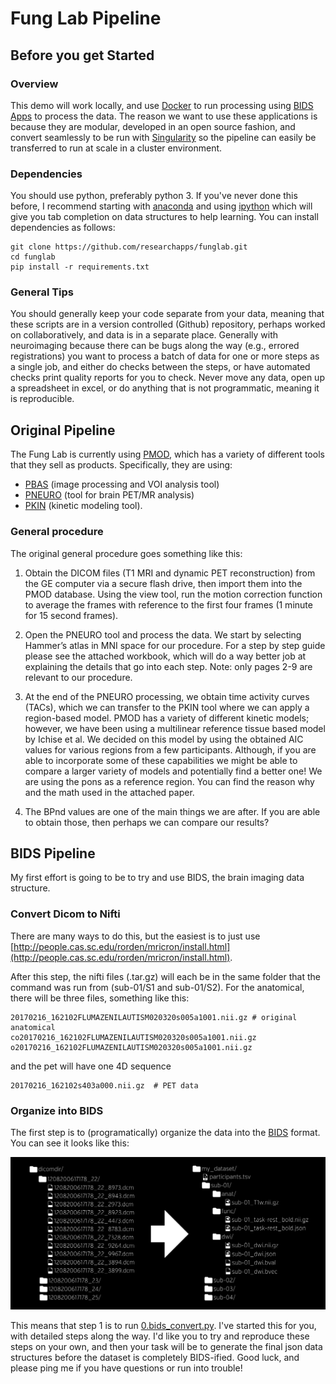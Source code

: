 # Fung Lab Pipeline
 
## Before you get Started

### Overview
This demo will work locally, and use [Docker](https://docs.docker.com/engine/installation/) to run processing using [BIDS Apps](bids-apps.neuroimaging.io) to process the data. The reason we want to use these applications is because they are modular, developed in an open source fashion, and convert seamlessly to be run with [Singularity](http://singularity.lbl.gov) so the pipeline can easily be transferred to run at scale in a cluster environment.

### Dependencies
You should use python, preferably python 3. If you've never done this before, I recommend starting with [anaconda](https://www.continuum.io/downloads) and using [ipython](https://ipython.org/) which will give you tab completion on data structures to help learning. You can install dependencies as follows:

```
git clone https://github.com/researchapps/funglab.git
cd funglab
pip install -r requirements.txt
```

### General Tips
You should generally keep your code separate from your data, meaning that these scripts are in a version controlled (Github) repository, perhaps worked on collaboratively, and data is in a separate place. Generally with neuroimaging because there can be bugs along the way (e.g., errored registrations) you want to process a batch of data for one or more steps as a single job, and either do checks between the steps, or have automated checks print quality reports for you to check. Never move any data, open up a spreadsheet in excel, or do anything that is not programmatic, meaning it is reproducible.


## Original Pipeline
The Fung Lab is currently using [PMOD](http://www.pmod.com/web/), which has a variety of different tools that they sell as products. Specifically, they are using:

 - [PBAS](http://www.pmod.com/web/?portfolio=21-image-processing-pbas) (image processing and VOI analysis tool)
 - [PNEURO](http://www.pmod.com/web/?portfolio=31-automatic-analyses-pneuro) (tool for brain PET/MR analysis)
 - [PKIN](http://www.pmod.com/web/?portfolio=31-automatic-analyses-pneuro) (kinetic modeling tool).
 

### General procedure
The original general procedure goes something like this:
 
1. Obtain the DICOM files (T1 MRI and dynamic PET reconstruction) from the GE computer via a secure flash drive, then import them into the PMOD database. Using the view tool, run the motion correction function to average the frames with reference to the first four frames (1 minute for 15 second frames). 

2. Open the PNEURO tool and process the data. We start by selecting Hammer’s atlas in MNI space for our procedure. For a step by step guide please see the attached workbook, which will do a way better job at explaining the details that go into each step. Note: only pages 2-9 are relevant to our procedure.

3. At the end of the PNEURO processing, we obtain time activity curves (TACs), which we can transfer to the PKIN tool where we can apply a region-based model. PMOD has a variety of different kinetic models; however, we have been using a multilinear reference tissue based model by Ichise et al. We decided on this model by using the obtained AIC values for various regions from a few participants. Although, if you are able to incorporate some of these capabilities we might be able to compare a larger variety of models and potentially find a better one! We are using the pons as a reference region. You can find the reason why and the math used in the attached paper.

4. The BPnd values are one of the main things we are after. If you are able to obtain those, then perhaps we can compare our results?
 

## BIDS Pipeline
My first effort is going to be to try and use BIDS, the brain imaging data structure. 

### Convert Dicom to Nifti
There are many ways to do this, but the easiest is to just use [http://people.cas.sc.edu/rorden/mricron/install.html](http://people.cas.sc.edu/rorden/mricron/install.html).

After this step, the nifti files (.tar.gz) will each be in the same folder that the command was run from (sub-01/S1 and sub-01/S2). For the anatomical, there will be three files, something like this:

```
20170216_162102FLUMAZENILAUTISM020320s005a1001.nii.gz # original anatomical
co20170216_162102FLUMAZENILAUTISM020320s005a1001.nii.gz
o20170216_162102FLUMAZENILAUTISM020320s005a1001.nii.gz
```

and the pet will have one 4D sequence

```
20170216_162102s403a000.nii.gz  # PET data
```


### Organize into BIDS
The first step is to (programatically) organize the data into the [BIDS](http://bids.neuroimaging.io) format. You can see it looks like this:

![img/bids.png](img/bids.png)

This means that step 1 is to run [0.bids_convert.py](scripts/0.bids_convert.py). I've started this for you, with detailed steps along the way. I'd like you to try and reproduce these steps on your own, and then your task will be to generate the final json data structures before the dataset is completely BIDS-ified. Good luck, and please ping me if you have questions or run into trouble!
